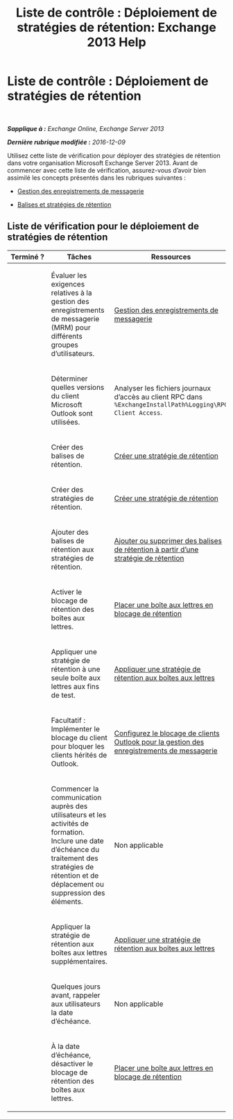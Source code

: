 ﻿---
title: 'Liste de contrôle : Déploiement de stratégies de rétention: Exchange 2013 Help'
TOCTitle: 'Liste de contrôle : Déploiement de stratégies de rétention'
ms:assetid: 59e299fd-b6a8-48f5-88ae-dc20dbe32e90
ms:mtpsurl: https://technet.microsoft.com/fr-fr/library/Ee364743(v=EXCHG.150)
ms:contentKeyID: 50478259
ms.date: 04/24/2018
mtps_version: v=EXCHG.150
ms.translationtype: HT
---

# Liste de contrôle : Déploiement de stratégies de rétention

 

_**Sapplique à :** Exchange Online, Exchange Server 2013_

_**Dernière rubrique modifiée :** 2016-12-09_

Utilisez cette liste de vérification pour déployer des stratégies de rétention dans votre organisation Microsoft Exchange Server 2013. Avant de commencer avec cette liste de vérification, assurez-vous d’avoir bien assimilé les concepts présentés dans les rubriques suivantes :

  - [Gestion des enregistrements de messagerie](https://docs.microsoft.com/fr-fr/exchange/security-and-compliance/messaging-records-management/messaging-records-management)

  - [Balises et stratégies de rétention](https://docs.microsoft.com/fr-fr/exchange/security-and-compliance/messaging-records-management/retention-tags-and-policies)

## Liste de vérification pour le déploiement de stratégies de rétention


<table>
<colgroup>
<col style="width: 33%" />
<col style="width: 33%" />
<col style="width: 33%" />
</colgroup>
<thead>
<tr class="header">
<th>Terminé ?</th>
<th>Tâches</th>
<th>Ressources</th>
</tr>
</thead>
<tbody>
<tr class="odd">
<td><p> </p></td>
<td><p>Évaluer les exigences relatives à la gestion des enregistrements de messagerie (MRM) pour différents groupes d’utilisateurs.</p></td>
<td><p><a href="https://docs.microsoft.com/fr-fr/exchange/security-and-compliance/messaging-records-management/messaging-records-management">Gestion des enregistrements de messagerie</a></p></td>
</tr>
<tr class="even">
<td><p><strong> </strong></p></td>
<td><p>Déterminer quelles versions du client Microsoft Outlook sont utilisées.</p></td>
<td><p>Analyser les fichiers journaux d’accès au client RPC dans <code>%ExchangeInstallPath%Logging\RPC Client Access</code>.</p></td>
</tr>
<tr class="odd">
<td><p> </p></td>
<td><p>Créer des balises de rétention.</p></td>
<td><p><a href="https://docs.microsoft.com/fr-fr/exchange/security-and-compliance/messaging-records-management/create-a-retention-policy">Créer une stratégie de rétention</a></p></td>
</tr>
<tr class="even">
<td><p><strong> </strong></p></td>
<td><p>Créer des stratégies de rétention.</p></td>
<td><p><a href="https://docs.microsoft.com/fr-fr/exchange/security-and-compliance/messaging-records-management/create-a-retention-policy">Créer une stratégie de rétention</a></p></td>
</tr>
<tr class="odd">
<td><p> </p></td>
<td><p>Ajouter des balises de rétention aux stratégies de rétention.</p></td>
<td><p><a href="https://docs.microsoft.com/fr-fr/exchange/security-and-compliance/messaging-records-management/add-or-remove-retention-tags">Ajouter ou supprimer des balises de rétention à partir d’une stratégie de rétention</a></p></td>
</tr>
<tr class="even">
<td><p><strong> </strong></p></td>
<td><p>Activer le blocage de rétention des boîtes aux lettres.</p></td>
<td><p><a href="https://docs.microsoft.com/fr-fr/exchange/security-and-compliance/messaging-records-management/mailbox-retention-hold">Placer une boîte aux lettres en blocage de rétention</a></p></td>
</tr>
<tr class="odd">
<td><p> </p></td>
<td><p>Appliquer une stratégie de rétention à une seule boîte aux lettres aux fins de test.</p></td>
<td><p><a href="https://docs.microsoft.com/fr-fr/exchange/security-and-compliance/messaging-records-management/apply-retention-policy">Appliquer une stratégie de rétention aux boîtes aux lettres</a></p></td>
</tr>
<tr class="even">
<td><p><strong> </strong></p></td>
<td><p>Facultatif : Implémenter le blocage du client pour bloquer les clients hérités de Outlook.</p></td>
<td><p><a href="configure-outlook-client-blocking-exchange-2013-help.md">Configurez le blocage de clients Outlook pour la gestion des enregistrements de messagerie</a></p></td>
</tr>
<tr class="odd">
<td><p> </p></td>
<td><p>Commencer la communication auprès des utilisateurs et les activités de formation. Inclure une date d’échéance du traitement des stratégies de rétention et de déplacement ou suppression des éléments.</p></td>
<td><p>Non applicable</p></td>
</tr>
<tr class="even">
<td><p><strong> </strong></p></td>
<td><p>Appliquer la stratégie de rétention aux boîtes aux lettres supplémentaires.</p></td>
<td><p><a href="https://docs.microsoft.com/fr-fr/exchange/security-and-compliance/messaging-records-management/apply-retention-policy">Appliquer une stratégie de rétention aux boîtes aux lettres</a></p></td>
</tr>
<tr class="odd">
<td><p> </p></td>
<td><p>Quelques jours avant, rappeler aux utilisateurs la date d’échéance.</p></td>
<td><p>Non applicable</p></td>
</tr>
<tr class="even">
<td><p><strong> </strong></p></td>
<td><p>À la date d’échéance, désactiver le blocage de rétention des boîtes aux lettres.</p></td>
<td><p><a href="https://docs.microsoft.com/fr-fr/exchange/security-and-compliance/messaging-records-management/mailbox-retention-hold">Placer une boîte aux lettres en blocage de rétention</a></p></td>
</tr>
</tbody>
</table>

